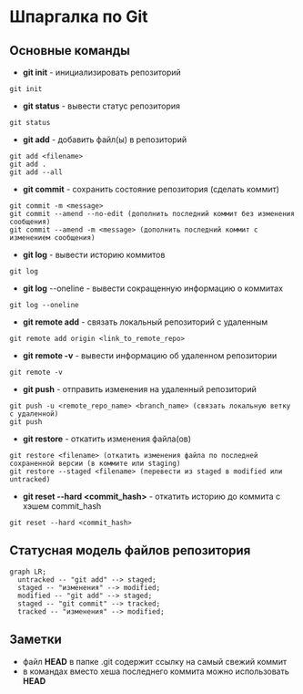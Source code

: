 # Шпаргалка по Git
## Основные команды
- **git init** - инициализировать репозиторий
```
git init
```
- **git status** - вывести статус репозитория
```
git status
```
- **git add** - добавить файл(ы) в репозиторий
```
git add <filename>
git add .
git add --all
```
- **git commit** - сохранить состояние репозитория (сделать коммит)
```
git commit -m <message>
git commit --amend --no-edit (дополнить последний коммит без изменения сообщения)
git commit --amend -m <message> (дополнить последний коммит с изменением сообщения)
```
- **git log** - вывести историю коммитов
```
git log
```
- **git log** --oneline - вывести сокращенную информацию о коммитах
```
git log --oneline
```
- **git remote add** - связать локальный репозиторий с удаленным
```
git remote add origin <link_to_remote_repo>
```
- **git remote -v** - вывести информацию об удаленном репозитории
```
git remote -v
```
- **git push** - отправить изменения на удаленный репозиторий
```
git push -u <remote_repo_name> <branch_name> (связать локальную ветку с удаленной)
git push
```
- **git restore** - откатить изменения файла(ов)
```
git restore <filename> (откатить изменения файла по последней сохраненной версии (в коммите или staging)
git restore --staged <filename> (перевести из staged в modified или untracked)
```
- **git reset --hard <commit_hash>** - откатить историю до коммита с хэшем commit_hash
```
git reset --hard <commit_hash>
```

## Статусная модель файлов репозитория
```mermaid
graph LR;
  untracked -- "git add" --> staged;
  staged -- "изменения" --> modified;
  modified -- "git add" --> staged;
  staged -- "git commit" --> tracked;
  tracked -- "изменения" --> modified;
```
## Заметки
- файл **HEAD** в папке .git содержит ссылку на самый свежий коммит
- в командах вместо хеша последнего коммита можно использовать **HEAD**
